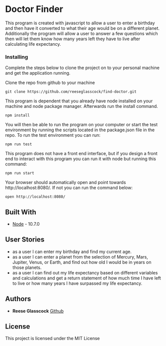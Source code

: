 # Doctor Finder

This program is created with javascript to allow a user to enter a birthday and then have it converted to what their age would be on a different planet. Additionally the program will allow a user to answer a few questions which then will let them know how many years left they have to live after calculating life expectancy.

### Installing

Complete the steps below to clone the project on to your personal machine and get the application running.

Clone the repo from github to your machine

```
git clone https://github.com/reeseglasscock/find-doctor.git
```

This program is dependent that you already have node installed on your machine and node package manager. Afterwards run the install command.

```
npm install
```

You will then be able to run the program on your computer or start the test environment by running the scripts located in the package.json file in the repo. To run the test environment you can run:

```
npm run test
```

This program does not have a front end interface, but if you design a front end to interact with this program you can run it with node but running this command:

```
npm run start
```

Your browser should automatically open and point towards http://localhost:8080/. If not you can run the command below:
```
open http://localhost:8080/
```

## Built With

* [Node](https://nodejs.org/en/) - 10.7.0

## User Stories

* as a user I can enter my birthday and find my current age.
* as a user I can enter a planet from the selection of Mercury, Mars, Jupiter, Venus, or Earth, and find out how old I would be in years on those planets.
* as a user I can find out my life expectancy based on different variables and calculations and get a return statement of how much time I have left to live or how many years I have surpassed my life expectancy. 

## Authors

* **Reese Glasscock** [Github](https://github.com/reeseglasscock)

## License

This project is licensed under the MIT License
